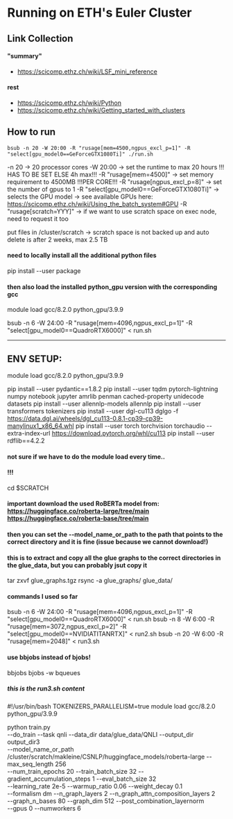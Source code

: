 # Running on ETH's Euler Cluster

## Link Collection

#### "summary"
- https://scicomp.ethz.ch/wiki/LSF_mini_reference

####  rest
- https://scicomp.ethz.ch/wiki/Python
- https://scicomp.ethz.ch/wiki/Getting_started_with_clusters



## How to run
```
bsub -n 20 -W 20:00 -R "rusage[mem=4500,ngpus_excl_p=1]" -R "select[gpu_model0==GeForceGTX1080Ti]" ./run.sh
```
-n 20 -> 20 processor cores
-W 20:00 -> set the runtime to max 20 hours !!! HAS TO BE SET ELSE 4h max!!!
-R "rusage[mem=4500]" -> set memory requirement to 4500MB !!!PER CORE!!!
-R "rusage[ngpus_excl_p=8]" -> set the number of gpus to 1
-R "select[gpu_model0==GeForceGTX1080Ti]" -> selects the GPU model 
    -> see available GPUs here: https://scicomp.ethz.ch/wiki/Using_the_batch_system#GPU
-R "rusage[scratch=YYY]" -> if we want to use scratch space on exec node, need to request it too

put files in  /cluster/scratch -> scratch space is not backed up and auto delete is after 2 weeks, max 2.5 TB

#### need to locally install all the additional python files
pip install --user package

#### then also load the installed python_gpu version with the corresponding gcc
module load gcc/8.2.0 python_gpu/3.9.9



bsub -n 6 -W 24:00 -R "rusage[mem=4096,ngpus_excl_p=1]" -R "select[gpu_model0==QuadroRTX6000]" < run.sh


----------

## ENV SETUP:

module load gcc/8.2.0 python_gpu/3.9.9 

pip install --user pydantic==1.8.2
pip install --user tqdm pytorch-lightning numpy notebook jupyter amrlib penman cached-property unidecode datasets
pip install --user allennlp-models allennlp
pip install --user transformers tokenizers
pip install --user dgl-cu113 dglgo -f https://data.dgl.ai/wheels/dgl_cu113-0.8.1-cp39-cp39-manylinux1_x86_64.whl
pip install --user torch torchvision torchaudio --extra-index-url https://download.pytorch.org/whl/cu113
pip install --user rdflib==4.2.2

#### not sure if we have to do the module load every time..

#### !!!
cd $SCRATCH

#### important download the used RoBERTa model from: https://huggingface.co/roberta-large/tree/main   https://huggingface.co/roberta-base/tree/main
#### then you can set the --model_name_or_path to the path that points to the correct directory and it is fine (issue because we cannot download!)
#### this is to extract and copy all the glue graphs to the correct directories in the glue_data, but you can probably jsut copy it
tar zxvf glue_graphs.tgz
rsync -a glue_graphs/ glue_data/

#### commands I used so far
bsub -n 6 -W 24:00 -R "rusage[mem=4096,ngpus_excl_p=1]" -R "select[gpu_model0==QuadroRTX6000]" < run.sh
bsub -n 8 -W 6:00 -R "rusage[mem=3072,ngpus_excl_p=2]" -R "select[gpu_model0==NVIDIATITANRTX]" < run2.sh
bsub -n 20 -W 6:00 -R "rusage[mem=2048]" < run3.sh

#### use bbjobs instead of bjobs!
bbjobs
bjobs -w
bqueues 


##### this is the run3.sh content
#!/usr/bin/bash
TOKENIZERS_PARALLELISM=true
module load gcc/8.2.0 python_gpu/3.9.9

python train.py \
    --do_train --task qnli --data_dir data/glue_data/QNLI --output_dir output_dir3 \
    --model_name_or_path /cluster/scratch/makleine/CSNLP/huggingface_models/roberta-large --max_seq_length 256 \
    --num_train_epochs 20 --train_batch_size 32 --gradient_accumulation_steps 1 --eval_batch_size 32 \
    --learning_rate 2e-5 --warmup_ratio 0.06 --weight_decay 0.1 \
    --formalism dm --n_graph_layers 2 --n_graph_attn_composition_layers 2 \
    --graph_n_bases 80 --graph_dim 512 --post_combination_layernorm \
    --gpus 0 --numworkers 6















